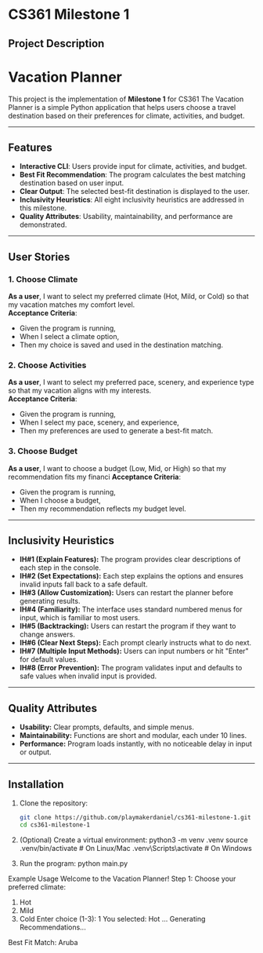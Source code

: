 # CS361 Milestone 1
## Project Description
# Vacation Planner

This project is the implementation of **Milestone 1** for CS361
The Vacation Planner is a simple Python application that helps users choose a travel destination based on their preferences for climate, activities, and budget.

---

## Features

- **Interactive CLI**: Users provide input for climate, activities, and budget.
- **Best Fit Recommendation**: The program calculates the best matching destination based on user input.
- **Clear Output**: The selected best-fit destination is displayed to the user.
- **Inclusivity Heuristics**: All eight inclusivity heuristics are addressed in this milestone.
- **Quality Attributes**: Usability, maintainability, and performance are demonstrated.

---

## User Stories

### 1. Choose Climate
**As a user**, I want to select my preferred climate (Hot, Mild, or Cold) so that my vacation matches my comfort level.  
**Acceptance Criteria**:
- Given the program is running,
- When I select a climate option,
- Then my choice is saved and used in the destination matching.

### 2. Choose Activities
**As a user**, I want to select my preferred pace, scenery, and experience type so that my vacation aligns with my interests.  
**Acceptance Criteria**:
- Given the program is running,
- When I select my pace, scenery, and experience,
- Then my preferences are used to generate a best-fit match.

### 3. Choose Budget
**As a user**, I want to choose a budget (Low, Mid, or High) so that my recommendation fits my financi
**Acceptance Criteria**:
- Given the program is running,
- When I choose a budget,
- Then my recommendation reflects my budget level.

---

## Inclusivity Heuristics

- **IH#1 (Explain Features):** The program provides clear descriptions of each step in the console.
- **IH#2 (Set Expectations):** Each step explains the options and ensures invalid inputs fall back to a safe default.
- **IH#3 (Allow Customization):** Users can restart the planner before generating results.
- **IH#4 (Familiarity):** The interface uses standard numbered menus for input, which is familiar to most users.
- **IH#5 (Backtracking):** Users can restart the program if they want to change answers.
- **IH#6 (Clear Next Steps):** Each prompt clearly instructs what to do next.
- **IH#7 (Multiple Input Methods):** Users can input numbers or hit "Enter" for default values.
- **IH#8 (Error Prevention):** The program validates input and defaults to safe values when invalid input is provided.

---

## Quality Attributes

- **Usability:** Clear prompts, defaults, and simple menus.
- **Maintainability:** Functions are short and modular, each under 10 lines.
- **Performance:** Program loads instantly, with no noticeable delay in input or output.

---

## Installation

1. Clone the repository:
   ```bash
   git clone https://github.com/playmakerdaniel/cs361-milestone-1.git
   cd cs361-milestone-1

2. (Optional) Create a virtual environment:
python3 -m venv .venv
source .venv/bin/activate   # On Linux/Mac
.venv\Scripts\activate      # On Windows

3. Run the program: 
python main.py

Example Usage
Welcome to the Vacation Planner!
Step 1: Choose your preferred climate:
1. Hot
2. Mild
3. Cold
Enter choice (1-3): 1
You selected: Hot
...
Generating Recommendations...

Best Fit Match: Aruba
